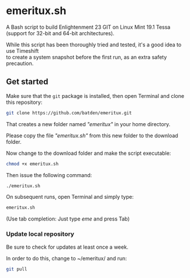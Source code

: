 # emeritux.sh

A Bash script to build Enlightenment 23 GIT on Linux Mint 19.1 Tessa  
(support for 32-bit and 64-bit architectures).

While this script has been thoroughly tried and tested, it's a good idea to use Timeshift  
to create a system snapshot before the first run, as an extra safety precaution.

## **Get started**

Make sure that the `git` package is installed, then open Terminal and clone this repository:

```bash
git clone https://github.com/batden/emeritux.git
```

That creates a new folder named  _"emeritux"_  in your home directory.

Please copy the file  _"emeritux.sh"_  from this new folder to the download folder.

Now change to the download folder and make the script executable:

```bash
chmod +x emeritux.sh
```

Then issue the following command:

```bash
./emeritux.sh
```

On subsequent runs, open Terminal and simply type:

```bash
emeritux.sh
```

(Use tab completion: Just type  _eme_  and press Tab)

### **Update local repository**

Be sure to check for updates at least once a week.

In order to do this, change to ~/emeritux/ and run:

```bash
git pull
```
